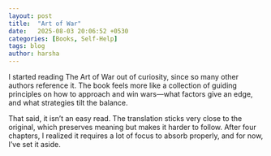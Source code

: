 ```yaml
---
layout: post
title:  "Art of War"
date:   2025-08-03 20:06:52 +0530
categories: [Books, Self-Help]
tags: blog
author: harsha
---
```


I started reading The Art of War out of curiosity, since so many other authors reference it. The book feels more like a collection of guiding principles on how to approach and win wars—what factors give an edge, and what strategies tilt the balance.

That said, it isn’t an easy read. The translation sticks very close to the original, which preserves meaning but makes it harder to follow. After four chapters, I realized it requires a lot of focus to absorb properly, and for now, I’ve set it aside.